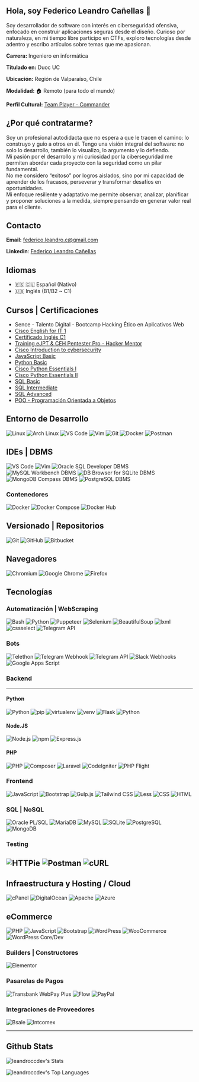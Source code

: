 ## Hola, soy Federico Leandro Cañellas 👋 

Soy desarrollador de software con interés en ciberseguridad ofensiva, enfocado en construir aplicaciones seguras desde el diseño. Curioso por naturaleza, en mi tiempo libre participo en CTFs, exploro tecnologías desde adentro y escribo artículos sobre temas que me apasionan.

**Carrera:** Ingeniero en informática

**Titulado en:** Duoc UC

**Ubicación:** Región de Valparaíso, Chile

**Modalidad:** 🏠 Remoto (para todo el mundo)

**Perfil Cultural:** [Team Player - Commander](https://www.getonbrd.com/quizzes/webpro-cultural-fit/assessments/ed2bd80f7e43407dd2a8559ab9d9e997/share?utm_source=share)

## ¿Por qué contratarme?

Soy un profesional autodidacta que no espera a que le tracen el camino: lo construyo y guío a otros en él. Tengo una visión integral del software: no solo lo desarrollo, también lo visualizo, lo argumento y lo defiendo.<br>
Mi pasión por el desarrollo y mi curiosidad por la ciberseguridad me permiten abordar cada proyecto con la seguridad como un pilar fundamental.<br>
No me considero “exitoso” por logros aislados, sino por mi capacidad de aprender de los fracasos, perseverar y transformar desafíos en oportunidades.<br>
Mi enfoque resiliente y adaptativo me permite observar, analizar, planificar y proponer soluciones a la medida, siempre pensando en generar valor real para el cliente.

## Contacto
**Email:** federico.leandro.c@gmail.com

**Linkedin**: [Federico Leandro Cañellas](https://www.linkedin.com/in/leandro-ca%C3%B1ellas-56178632a/)

## Idiomas

- 🇪🇸 🇨🇱 Español (Nativo)
- 🇺🇸 Inglés (B1/B2 ~ C1)

## Cursos | Certificaciones
- Sence - Talento Digital - Bootcamp Hacking Ético en Aplicativos Web
- [Cisco English for IT 1]()
- [Certificado Inglés C1](https://partners.alkemy.org/certificates/google-oauth2%7C116782785582728704608)
- [Training eJPT & CEH Pentester Pro - Hacker Mentor](https://credsverse.com/credentials/b2965ec1-1a26-47d3-bc4a-e2e4013b08bf)
- [Cisco Introduction to cybersecurity](https://www.credly.com/badges/52eee876-edc3-4544-a445-0fa606f54cf7/linked_in_profile)
- [JavaScript Basic](https://www.hackerrank.com/certificates/edabd16d8371)
- [Python Basic](https://www.hackerrank.com/certificates/0d9a3097afdc)
- [Cisco Python Essentials I](https://www.credly.com/badges/e2a095eb-7da1-46fa-88a4-7a371e88d320/linked_in_profile)
- [Cisco Python Essentials II](https://www.credly.com/badges/02c30223-0314-4eca-b4cf-5690257f0be4/linked_in_profile)
- [SQL Basic](https://www.hackerrank.com/certificates/8ecfd4d81b06)
- [SQL Intermediate](https://www.hackerrank.com/certificates/a4f127cda5a8)
- [SQL Advanced](https://www.hackerrank.com/certificates/1bf9495d1b96)
- [POO - Programación Orientada a Objetos](https://partners.alkemy.org/certificates/google-oauth2%7C116782785582728704608)

## Entorno de Desarrollo
![Linux](https://img.shields.io/badge/Linux-FCC624?style=for-the-badge&logo=linux&logoColor=black)
![Arch Linux](https://img.shields.io/badge/Arch-1793D1?style=for-the-badge&logo=archlinux&logoColor=white)
![VS Code](https://img.shields.io/badge/VS%20Code-007ACC?style=for-the-badge&logo=visual-studio-code&logoColor=white)
![Vim](https://img.shields.io/badge/Vim-019733?style=for-the-badge&logo=vim&logoColor=white)
![Git](https://img.shields.io/badge/Git-F05032?style=for-the-badge&logo=git&logoColor=white)
![Docker](https://img.shields.io/badge/Docker-2496ED?style=for-the-badge&logo=docker&logoColor=white)
![Postman](https://img.shields.io/badge/Postman-FF6C37?style=for-the-badge&logo=postman&logoColor=white)

## IDEs | DBMS
![VS Code](https://img.shields.io/badge/VS%20Code-007ACC?style=for-the-badge&logo=visual-studio-code&logoColor=white)
![Vim](https://img.shields.io/badge/Vim-019733?style=for-the-badge&logo=vim&logoColor=white)
![Oracle SQL Developer DBMS](https://img.shields.io/badge/Oracle%20SQL%20Developer-DBMS-red?style=for-the-badge&logo=oracle&logoColor=white)
![MySQL Workbench DBMS](https://img.shields.io/badge/MySQL%20Workbench-DBMS-blue?style=for-the-badge&logo=mysql&logoColor=white)
![DB Browser for SQLite DBMS](https://img.shields.io/badge/DB%20Browser%20for%20SQLite-DBMS-blue?style=for-the-badge&logo=sqlite&logoColor=white)
![MongoDB Compass DBMS](https://img.shields.io/badge/Mongo%20Compass-DBMS-teal?style=for-the-badge&logo=mongodb&logoColor=white)
![PostgreSQL DBMS](https://img.shields.io/badge/PostgreSQL-DBMS-blue?style=for-the-badge&logo=postgresql&logoColor=white)

### Contenedores
![Docker](https://img.shields.io/badge/Docker-2496ED?style=for-the-badge&logo=docker&logoColor=white)
![Docker Compose](https://img.shields.io/badge/Docker%20Compose-2496ED?style=for-the-badge&logo=docker&logoColor=white)
![Docker Hub](https://img.shields.io/badge/Docker%20Hub-0db7ed?style=for-the-badge&logo=docker&logoColor=white)

## Versionado | Repositorios
![Git](https://img.shields.io/badge/Git-F05032?style=for-the-badge&logo=git&logoColor=white)
![GitHub](https://img.shields.io/badge/GitHub-181717?style=for-the-badge&logo=github&logoColor=white)
![Bitbucket](https://img.shields.io/badge/Bitbucket-205081?style=for-the-badge&logo=bitbucket&logoColor=white)

## Navegadores
![Chromium](https://img.shields.io/badge/Chromium-Blue?style=for-the-badge&logo=chromium&logoColor=white)
![Google Chrome](https://img.shields.io/badge/Chrome-Red?style=for-the-badge&logo=google-chrome&logoColor=white)
![Firefox](https://img.shields.io/badge/Firefox-Orange?style=for-the-badge&logo=firefox&logoColor=white)

## Tecnologías

### Automatización | WebScraping
![Bash](https://img.shields.io/badge/Bash-4EAA25?style=for-the-badge&logo=gnu-bash&logoColor=white)
![Python](https://img.shields.io/badge/Python-326b9b?style=for-the-badge&logo=python&logoColor=FAFAFA)
![Puppeteer](https://img.shields.io/badge/Puppeteer-E34F26?style=for-the-badge&logo=node.js&logoColor=white)
![Selenium](https://img.shields.io/badge/Selenium-43B02A?style=for-the-badge&logo=selenium&logoColor=white)
![BeautifulSoup](https://img.shields.io/badge/BeautifulSoup-4B8BBE?style=for-the-badge&logo=python&logoColor=white)
![lxml](https://img.shields.io/badge/lxml-3776AB?style=for-the-badge&logo=python&logoColor=white)
![cssselect](https://img.shields.io/badge/cssselect-FFD43B?style=for-the-badge&logo=python&logoColor=black)
![Telegram API](https://img.shields.io/badge/Telegram-API-0088CC?style=for-the-badge&logo=telegram&logoColor=white)

### Bots
![Telethon](https://img.shields.io/badge/Telethon-Telegram-3776AB?style=for-the-badge&logo=python&logoColor=white)
![Telegram Webhook](https://img.shields.io/badge/Telegram-Webhook-1C9CD7?style=for-the-badge&logo=telegram&logoColor=white)
![Telegram API](https://img.shields.io/badge/Telegram-API-0088CC?style=for-the-badge&logo=telegram&logoColor=white)
![Slack Webhooks](https://img.shields.io/badge/Slack-Webhook-4A154B?style=for-the-badge&logo=slack&logoColor=white)
![Google Apps Script](https://img.shields.io/badge/Google_Apps_Script-F9AB00?style=for-the-badge&logo=google&logoColor=white)

### Backend
---
#### Python
![Python](https://img.shields.io/badge/Python-326b9b?style=for-the-badge&logo=python&logoColor=white)
![pip](https://img.shields.io/badge/pip-Package%20manager-3776AB?style=for-the-badge&logo=python&logoColor=white)
![virtualenv](https://img.shields.io/badge/virtualenv-4B8BBE?style=for-the-badge&logo=python&logoColor=white)
![venv](https://img.shields.io/badge/venv-3776AB?style=for-the-badge&logo=python&logoColor=white)
![Flask](https://img.shields.io/badge/Flask-000000?style=for-the-badge&logo=python&logoColor=white)
![Python](https://img.shields.io/badge/unittest-326b9b?style=for-the-badge&logo=python&logoColor=FAFAFA)

#### Node.JS
![Node.js](https://img.shields.io/badge/Node.js-339933?style=for-the-badge&logo=node.js&logoColor=white)
![npm](https://img.shields.io/badge/npm-Package%20manager-CB3837?style=for-the-badge&logo=npm&logoColor=white)
![Express.js](https://img.shields.io/badge/Express-000000?style=for-the-badge&logo=node.js&logoColor=white)

#### PHP
![PHP](https://img.shields.io/badge/PHP-777BB4?style=for-the-badge&logo=php&logoColor=white)
![Composer](https://img.shields.io/badge/Composer-Package%20manager-885630?style=for-the-badge&logo=composer&logoColor=white)
![Laravel](https://img.shields.io/badge/Laravel-F05340?style=for-the-badge&logo=laravel&logoColor=white)
![CodeIgniter](https://img.shields.io/badge/CodeIgniter-EF4223?style=for-the-badge&logo=codeigniter&logoColor=white)
![PHP Flight](https://img.shields.io/badge/Flight-777BB4?style=for-the-badge&logo=php&logoColor=white)

### Frontend
![JavaScript](https://img.shields.io/badge/JavaScript-F7DF1E?style=for-the-badge&logo=javascript&logoColor=black)
![Bootstrap](https://img.shields.io/badge/Bootstrap-7952B3?style=for-the-badge&logo=bootstrap&logoColor=white)
![Gulp.js](https://img.shields.io/badge/Gulp-CF4647?style=for-the-badge&logo=gulp&logoColor=white)
![Tailwind CSS](https://img.shields.io/badge/TailwindCSS-06B6D4?style=for-the-badge&logo=tailwind-css&logoColor=white)
![Less](https://img.shields.io/badge/LessCSS-1D365D?style=for-the-badge&logo=less&logoColor=white)
![CSS](https://img.shields.io/badge/CSS-1572B6?style=for-the-badge&logo=css3&logoColor=white)
![HTML](https://img.shields.io/badge/HTML-E34F26?style=for-the-badge&logo=html5&logoColor=white)

### SQL | NoSQL
![Oracle PL/SQL](https://img.shields.io/badge/Oracle-PL%2FSQL-F80000?style=for-the-badge&logo=oracle&logoColor=white)
![MariaDB](https://img.shields.io/badge/MariaDB-003545?style=for-the-badge&logo=mariadb&logoColor=white)
![MySQL](https://img.shields.io/badge/MySQL-4479A1?style=for-the-badge&logo=mysql&logoColor=white)
![SQLite](https://img.shields.io/badge/SQLite-003B57?style=for-the-badge&logo=sqlite&logoColor=white)
![PostgreSQL](https://img.shields.io/badge/PostgreSQL-336791?style=for-the-badge&logo=postgresql&logoColor=white)
![MongoDB](https://img.shields.io/badge/MongoDB-47A248?style=for-the-badge&logo=mongodb&logoColor=white)

### Testing
![HTTPie](https://img.shields.io/badge/HTTPie-FF6C37?style=for-the-badge&logo=httpie&logoColor=white)
![Postman](https://img.shields.io/badge/Postman-FF6C37?style=for-the-badge&logo=postman&logoColor=white)
![cURL](https://img.shields.io/badge/cURL-00549F?style=for-the-badge&logo=curl&logoColor=white)
---

##  Infraestructura y Hosting / Cloud
![cPanel](https://img.shields.io/badge/cPanel-Hosting-FF6C37?style=for-the-badge&logo=cpanel&logoColor=white)
![DigitalOcean](https://img.shields.io/badge/DigitalOcean-Cloud-0080FF?style=for-the-badge&logo=digital-ocean&logoColor=white)
![Apache](https://img.shields.io/badge/Apache-WebServer-CA0D0D?style=for-the-badge&logo=apache&logoColor=white)
![Azure](https://img.shields.io/badge/Azure-Cloud-0078D4?style=for-the-badge&logo=microsoft-azure&logoColor=white)

## eCommerce
![PHP](https://img.shields.io/badge/PHP-777BB4?style=for-the-badge&logo=php&logoColor=white)
![JavaScript](https://img.shields.io/badge/JavaScript-F7DF1E?style=for-the-badge&logo=javascript&logoColor=black)
![Bootstrap](https://img.shields.io/badge/Bootstrap-7952B3?style=for-the-badge&logo=bootstrap&logoColor=white)
![WordPress](https://img.shields.io/badge/WordPress-CMS-21759B?style=for-the-badge&logo=wordpress&logoColor=white)
![WooCommerce](https://img.shields.io/badge/WooCommerce-Ecommerce-96588A?style=for-the-badge&logo=woocommerce&logoColor=white)
![WordPress Core/Dev](https://img.shields.io/badge/WordPress-Core/Dev-21759B?style=for-the-badge&logo=wordpress&logoColor=white)

### Builders | Constructores
![Elementor](https://img.shields.io/badge/Elementor-9C27B0?style=for-the-badge&logo=elementor&logoColor=white)

### Pasarelas de Pagos
![Transbank WebPay Plus](https://img.shields.io/badge/Transbank-WebPay%20Plus-FF6F00?style=for-the-badge&logo=transbank&logoColor=white)
![Flow](https://img.shields.io/badge/Flow-Payment-00AEEF?style=for-the-badge&logo=flow&logoColor=white)
![PayPal](https://img.shields.io/badge/PayPal-003087?style=for-the-badge&logo=paypal&logoColor=white&labelColor=009cde)

### Integraciones de Proveedores
![Bsale](https://img.shields.io/badge/Bsale-Integración-F57C00?style=for-the-badge&logo=bsale&logoColor=white)
![Intcomex](https://img.shields.io/badge/Intcomex-Integración-1d3969?style=for-the-badge&logo=intcomex&logoColor=white)

---

## Github Stats
![leandroccdev's Stats](https://github-readme-stats.vercel.app/api?username=leandroccdev&theme=monokai&show_icons=true&hide_border=false&count_private=true)

![leandroccdev's Top Languages](https://github-readme-stats.vercel.app/api/top-langs/?username=leandroccdev&theme=monokai&show_icons=true&hide_border=false&layout=compact)
